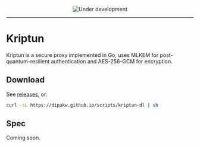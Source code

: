 <p align="center">
  <img src="https://readme-typing-svg.demolab.com/?font=Fira+Code&size=22&pause=700&center=true&vCenter=true&width=435&lines=Under+development+now." alt="Under development" />
</p>

----

# Kriptun

Kriptun is a secure proxy implemented in Go, uses MLKEM for post-quantum-resilient authentication and AES-256-GCM for encryption.

## Download

See [releases](https://github.com/dipakw/kriptun/releases), or:

```bash
curl -sL https://dipakw.github.io/scripts/kriptun-dl | sh
```

## Spec

Coming soon.